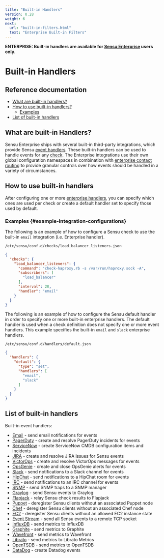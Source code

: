 ```yaml
---
title: "Built-in Handlers"
version: 0.28
weight: 6
next:
  url: "built-in-filters.html"
  text: "Enterprise Built-in Filters"
---
```


**ENTERPRISE: Built-in handlers are available for [Sensu Enterprise][0]
users only.**

# Built-in Handlers

## Reference documentation

- [What are built-in handlers?](#what-are-built-in-handlers)
- [How to use built-in handlers?](#how-to-use-built-in-handlers)
  - [Examples](#example-integration-configurations)
- [List of built-in handlers](#list-of-built-in-handlers)

## What are built-in Handlers?

Sensu Enterprise ships with several built-in third-party integrations, which
provide Sensu [event handlers][1]. These built-in handlers can be used to handle
events for any [check][2]. The Enterprise integrations use their own global
configuration namespaces in combination with [enterprise contact routing][3] to
provide granular controls over how events should be handled in a variety of
circumstances.

## How to use built-in handlers

After configuring one or more [enterprise handlers][4], you can specify which
ones are used per check or create a default handler set to specify those used by
default.

### Examples {#example-integration-configurations}

The following is an example of how to configure a Sensu check to use the
built-in `email` integration (i.e. Enterprise handler).

`/etc/sensu/conf.d/checks/load_balancer_listeners.json`

~~~ json
{
  "checks": {
    "load_balancer_listeners": {
      "command": "check-haproxy.rb -s /var/run/haproxy.sock -A",
      "subscribers": [
        "load_balancer"
      ],
      "interval": 20,
      "handler": "email"
    }
  }
}
~~~

The following is an example of how to configure the Sensu default handler in
order to specify one or more built-in enterprise handlers. The default handler
is used when a check definition does not specify one or more event handlers.
This example specifies the built-in `email` and `slack` enterprise handlers.

`/etc/sensu/conf.d/handlers/default.json`

~~~ json
{
  "handlers": {
    "default": {
      "type": "set",
      "handlers": [
        "email",
        "slack"
      ]
    }
  }
}
~~~


## List of built-in handlers

Built-in event handlers:

- [Email](integrations/email.html) - send email notifications for events
- [PagerDuty](integrations/pagerduty.html) - create and resolve PagerDuty incidents for events
- [ServiceNow](integrations/servicenow.html) - create ServiceNow CMDB configuration items and incidents
- [JIRA](integrations/jira.html) - create and resolve JIRA issues for Sensu events
- [VictorOps](integrations/victorops.html) - create and resolve VictorOps messages for events
- [OpsGenie](integrations/opsgenie.html) - create and close OpsGenie alerts for events
- [Slack](integrations/slack.html) - send notifications to a Slack channel for events
- [HipChat](integrations/hipchat.html) - send notifications to a HipChat room for events
- [IRC](integrations/irc.html) - send notifications to an IRC channel for events
- [SNMP](integrations/snmp.html) - send SNMP traps to a SNMP manager
- [Graylog](integrations/graylog.html) - send Sensu events to Graylog
- [Flapjack](integrations/flapjack.html) - relay Sensu check results to Flapjack
- [Puppet](integrations/puppet.html) - deregister Sensu clients without an associated Puppet node
- [Chef](integrations/chef.html) - deregister Sensu clients without an associated Chef node
- [EC2](integrations/ec2.html) - deregister Sensu clients without an allowed EC2 instance state
- [Event Stream](integrations/event_stream.html) - send all Sensu events to a remote TCP socket
- [InfluxDB](integrations/influxdb.html) - send metrics to InfluxDB
- [Graphite](integrations/graphite.html) - send metrics to Graphite
- [Wavefront](integrations/wavefront.html) - send metrics to Wavefront
- [Librato](integrations/librato.html) - send metrics to Librato Metrics
- [OpenTSDB](integrations/opentsdb.html) - send metrics to OpenTSDB
- [DataDog](integrations/datadog.html) - create Datadog events

[?]:  #
[0]:  /enterprise
[1]:  ../reference/handles.html
[2]:  ../reference/checks.html
[3]:  contact-routing.html
[4]:  #list-of-built-in-handlers

